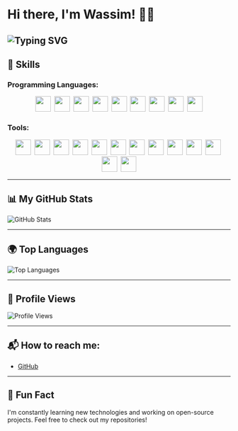 # Hi there, I'm Wassim! 👨‍💻

![Typing SVG](https://readme-typing-svg.demolab.com?font=Courgette&size=30&pause=1000&color=F7F7F7&random=false&width=435&lines=Hi+there+%2C+I'm+Wassim+🎓)
---

## 🚀 Skills

### Programming Languages:
<p align="center"> 
  <code><img height="35" src="https://skillicons.dev/icons?i=ts"></code>&nbsp; 
  <code><img height="35" src="https://skillicons.dev/icons?i=js"></code>&nbsp; 
  <code><img height="35" src="https://skillicons.dev/icons?i=lua"></code>&nbsp; 
  <code><img height="35" src="https://skillicons.dev/icons?i=python"></code>&nbsp; 
  <code><img height="35" src="https://skillicons.dev/icons?i=html"></code>&nbsp; 
  <code><img height="35" src="https://skillicons.dev/icons?i=css"></code>&nbsp; 
  <code><img height="35" src="https://skillicons.dev/icons?i=csharp"></code>&nbsp; 
  <code><img height="35" src="https://skillicons.dev/icons?i=php"></code>&nbsp; 
  <code><img height="35" src="https://skillicons.dev/icons?i=react"></code>
</p>

### Tools:
<p align="center">
  <code><img height="35" src="https://skillicons.dev/icons?i=vscode"></code>&nbsp;
  <code><img height="35" src="https://skillicons.dev/icons?i=git"></code>&nbsp;
  <code><img height="35" src="https://skillicons.dev/icons?i=docker"></code>&nbsp;
  <code><img height="35" src="https://skillicons.dev/icons?i=aws"></code>&nbsp;
  <code><img height="35" src="https://skillicons.dev/icons?i=gcp"></code>&nbsp;
  <code><img height="35" src="https://skillicons.dev/icons?i=jenkins"></code>&nbsp;
  <code><img height="35" src="https://skillicons.dev/icons?i=kubernetes"></code>&nbsp;
  <code><img height="35" src="https://skillicons.dev/icons?i=postgresql"></code>&nbsp;
  <code><img height="35" src="https://skillicons.dev/icons?i=mongodb"></code>&nbsp;
  <code><img height="35" src="https://skillicons.dev/icons?i=laravel"></code>&nbsp;
  <code><img height="35" src="https://skillicons.dev/icons?i=django"></code>&nbsp;
  <code><img height="35" src="https://skillicons.dev/icons?i=nextjs"></code>&nbsp;
  <code><img height="35" src="https://skillicons.dev/icons?i=tailwindcss"></code>
</p>

---

## 📊 My GitHub Stats

![GitHub Stats](https://github-readme-stats-git-masterrstaa-rickstaa.vercel.app/api?username=RootBestDev&show_icons=true&include_all_commits=true&count_private=true&theme=tokyonight&hide_title=true)

---

## 🌍 Top Languages

![Top Languages](https://github-readme-stats-git-masterrstaa-rickstaa.vercel.app/api/top-langs/?username=RootBestDev&&theme=tokyonight&layout=compact&langs_count=10)

---

## 👀 Profile Views

![Profile Views](https://profile-counter.glitch.me/RootBestDev/count.svg)

---

## 📬 How to reach me:
- [GitHub](https://github.com/RootBestDev)

---

## 💬 Fun Fact
I'm constantly learning new technologies and working on open-source projects. Feel free to check out my repositories!

